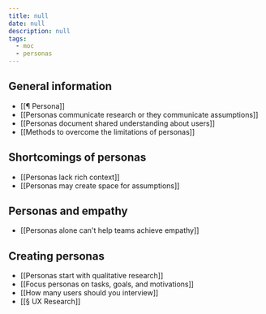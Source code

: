 ```yaml
---
title: null
date: null
description: null
tags:
  - moc
  - personas
---
```


## General information

-   [[¶ Persona]]
-   [[Personas communicate research or they communicate assumptions]]
-   [[Personas document shared understanding about users]]
-   [[Methods to overcome the limitations of personas]]

## Shortcomings of personas

-   [[Personas lack rich context]]
-   [[Personas may create space for assumptions]]

## Personas and empathy

-   [[Personas alone can't help teams achieve empathy]]

## Creating personas

-   [[Personas start with qualitative research]]
-   [[Focus personas on tasks, goals, and motivations]]
-   [[How many users should you interview]]
-   [[§ UX Research]]
